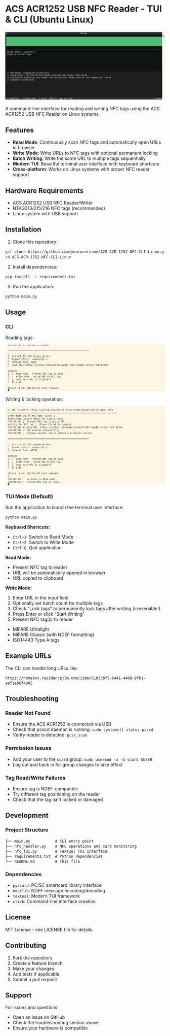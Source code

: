 # ACS ACR1252 USB NFC Reader - TUI & CLI (Ubuntu Linux)

![alt text](screenshots/tui-version/home.png)

A command-line interface for reading and writing NFC tags using the ACS ACR1252 USB NFC Reader on Linux systems.

## Features

- **Read Mode**: Continuously scan NFC tags and automatically open URLs in browser
- **Write Mode**: Write URLs to NFC tags with optional permanent locking
- **Batch Writing**: Write the same URL to multiple tags sequentially
- **Modern TUI**: Beautiful terminal user interface with keyboard shortcuts
- **Cross-platform**: Works on Linux systems with proper NFC reader support

## Hardware Requirements

- ACS ACR1252 USB NFC Reader/Writer
- NTAG213/215/216 NFC tags (recommended)
- Linux system with USB support

## Installation

1. Clone this repository:
```bash
git clone https://github.com/yourusername/ACS-ACR-1252-NFC-CLI-Linux.git
cd ACS-ACR-1252-NFC-CLI-Linux
```

2. Install dependencies:
```bash
pip install -r requirements.txt
```

3. Run the application:
```bash
python main.py
```

## Usage

### CLI

Reading tags:

![alt text](screenshots/cli-version/reading-tag.png)

Writing & locking operation:

![alt text](screenshots/cli-version/writing-tag.png)

### TUI Mode (Default)

Run the application to launch the terminal user interface:

```bash
python main.py
```

**Keyboard Shortcuts:**
- `Ctrl+1`: Switch to Read Mode
- `Ctrl+2`: Switch to Write Mode
- `Ctrl+Q`: Quit application

**Read Mode:**
- Present NFC tag to reader
- URL will be automatically opened in browser
- URL copied to clipboard

**Write Mode:**
1. Enter URL in the input field
2. Optionally set batch count for multiple tags
3. Check "Lock tags" to permanently lock tags after writing (irreversible!)
4. Press Enter or click "Start Writing"
5. Present NFC tag(s) to reader
- MIFARE Ultralight
- MIFARE Classic (with NDEF formatting)
- ISO14443 Type A tags

## Example URLs

The CLI can handle long URLs like:
```
https://homebox.residencejlm.com/item/6183cbf5-6441-4409-9fb1-eef1eb6f4805
```

## Troubleshooting

### Reader Not Found
- Ensure the ACS ACR1252 is connected via USB
- Check that pcscd daemon is running: `sudo systemctl status pcscd`
- Verify reader is detected: `pcsc_scan`

### Permission Issues
- Add your user to the `scard` group: `sudo usermod -a -G scard $USER`
- Log out and back in for group changes to take effect

### Tag Read/Write Failures
- Ensure tag is NDEF-compatible
- Try different tag positioning on the reader
- Check that the tag isn't locked or damaged

## Development

### Project Structure
```
├── main.py           # CLI entry point
├── nfc_handler.py    # NFC operations and card monitoring
├── nfc_tui.py        # Textual TUI interface
├── requirements.txt  # Python dependencies
└── README.md         # This file
```

### Dependencies
- `pyscard`: PC/SC smartcard library interface
- `ndeflib`: NDEF message encoding/decoding
- `textual`: Modern TUI framework
- `click`: Command-line interface creation

## License

MIT License - see LICENSE file for details.

## Contributing

1. Fork the repository
2. Create a feature branch
3. Make your changes
4. Add tests if applicable
5. Submit a pull request

## Support

For issues and questions:
- Open an issue on GitHub
- Check the troubleshooting section above
- Ensure your hardware is compatible
